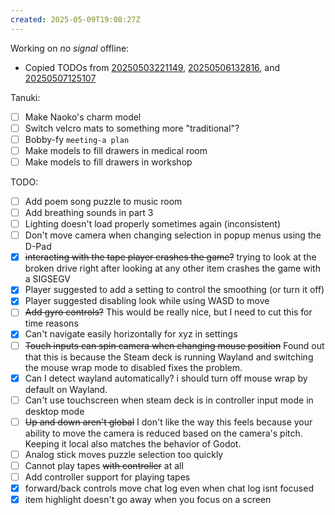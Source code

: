 ```yaml
---
created: 2025-05-09T19:08:27Z
---
```


Working on _no signal_ offline:
- Copied TODOs from [20250503221149](20250503221149.md), [20250506132816](20250506132816.md), and [20250507125107](20250507125107.md)

Tanuki:
- [ ] Make Naoko's charm model
- [ ] Switch velcro mats to something more "traditional"?
- [ ] Bobby-fy `meeting-a plan`
- [ ] Make models to fill drawers in medical room
- [ ] Make models to fill drawers in workshop

TODO:
- [ ] Add poem song puzzle to music room
- [ ] Add breathing sounds in part 3
- [ ] Lighting doesn't load properly sometimes again (inconsistent)
- [ ] Don't move camera when changing selection in popup menus using the D-Pad
- [x] ~~interacting with the tape player crashes the game?~~ trying to look at the broken drive right after looking at any other item crashes the game with a SIGSEGV
- [x] Player suggested to add a setting to control the smoothing (or turn it off)
- [x] Player suggested disabling look while using WASD to move
- [ ] ~~Add gyro controls?~~ This would be really nice, but I need to cut this for time reasons
- [x] Can't navigate easily horizontally for xyz in settings
- [ ] ~~Touch inputs can spin camera when changing mouse position~~ Found out that this is because the Steam deck is running Wayland and switching the mouse wrap mode to disabled fixes the problem.
- [x] Can I detect wayland automatically? i should turn off mouse wrap by default on Wayland.
- [ ] Can't use touchscreen when steam deck is in controller input mode in desktop mode
- [ ] ~~Up and down aren't global~~ I don't like the way this feels because your ability to move the camera is reduced based on the camera's pitch. Keeping it local also matches the behavior of Godot.
- [ ] Analog stick moves puzzle selection too quickly
- [ ] Cannot play tapes ~~with controller~~ at all
- [ ] Add controller support for playing tapes
- [x] forward/back controls move chat log even when chat log isnt focused
- [x] item highlight doesn't go away when you focus on a screen
